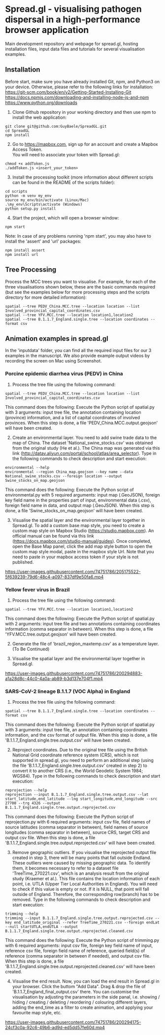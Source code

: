 # Spread.gl - visualising pathogen dispersal in a high-performance browser application
Main development repository and webpage for spread.gl, hosting installation files, input data files and tutorials for several visualisation examples.

## Installation
Before start, make sure you have already installed Git, npm, and Python3 on your device. Otherwise, please refer to the following links for installation:  
https://git-scm.com/book/en/v2/Getting-Started-Installing-Git  
https://docs.npmjs.com/downloading-and-installing-node-js-and-npm  
https://www.python.org/downloads

1. Clone Github repository in your working directory and then use npm to install the web application:
```
git clone git@github.com:GuyBaele/SpreadGL.git
cd SpreadGL
npm install
```
2. Go to https://mapbox.com, sign up for an account and create a Mapbox Access Token.  
You will need to associate your token with Spread.gl:
```
chmod +x addToken.js
./addToken.js <insert_your_token>
```
3. Install the processing toolkit (more information about different scripts can be found in the README of the scripts folder):
```
cd scripts
python -m venv my_env
source my_env/bin/activate (Linux/Mac)
.\my_env\Scripts\activate (Windows)
python setup.py install
```
4. Start the project, which will open a browser window:
```
npm start
```
Note: In case of any problems running 'npm start', you may also have to install the 'assert' and 'url' packages:
```
npm install assert
npm install url
```

## Tree Processing
Process the MCC trees you want to visualise. For example, for each of the three visualisations shown below, these are the basic commands required (but see the examples below for more processing steps and the scripts directory for more detailed information):
```
spatial --tree PEDV_China.MCC.tree --location location --list Involved_provincial_capital_coordinates.csv
spatial --tree YFV.MCC.tree --location location1,location2
spatial --tree B.1.1.7_England.single.tree --location coordinates --format csv
```

## Animation examples in spread.gl
In the 'inputdata' folder, you can find all the required input files for our 3 examples in the manuscript. We also provide example output videos by recording the screen on Mac using Screenshot.

### Porcine epidemic diarrhea virus (PEDV) in China
1. Process the tree file using the following command:
```
spatial --tree PEDV_China.MCC.tree --location location --list Involved_provincial_capital_coordinates.csv
```
This command does the following: Execute the Python script of spatial.py with 3 arguments: input tree file, the annotation containing location (province) information, and a list of capital coordinates of involved provinces. When this step is done, a file 'PEDV_China.MCC.output.geojson' will have been created.

2. Create an environmental layer. You need to add swine trade data to the map of China. The dataset 'National_swine_stocks.csv' was obtained from the original study (He et al.). The China map was generated via this link (http://datav.aliyun.com/portal/school/atlas/area_selector). Type in the following commands to check description and start execution:
```
environmental --help
environmental --region China_map.geojson --key name --data National_swine_stocks.csv --foreign location --output Swine_stocks_on_map.geojson
```
This command does the following: Execute the Python script of environmental.py with 5 required arguments: input map (.GeoJSON), foreign key field name in the properties part of input, environmental data (.csv), foreign field name in data, and output map (.GeoJSON). When this step is done, a file 'Swine_stocks_on_map.geojson' will have been created.

3. Visualise the spatial layer and the environmental layer together in Spread.gl. To add a custom base map style, you need to create a custom map style on Mapbox Studio (https://studio.mapbox.com). An official manual can be found via this link (https://docs.mapbox.com/studio-manual/guides). Once completed, open the Base Map panel, click the add map style button to open the custom map style modal, paste in the mapbox style Url. Note that you need to paste in your mapbox access token if your style is not published.

https://user-images.githubusercontent.com/74751786/205175522-5f639239-79d6-48c4-a097-837df9e50fa6.mp4

### Yellow fever virus in Brazil
1. Process the tree file using the following command:
```
spatial --tree YFV.MCC.tree --location location1,location2
```
This command does the following: Execute the Python script of spatial.py with 2 arguments: input tree file and two annotations containing coordinates information (comma separator in between). When this step is done, a file 'YFV.MCC.tree.output.geojson' will have been created.

2. Generate the file of 'brazil_region_maxtemp.csv' as a temperature layer.  
(To Be Continued)

3. Visualise the spatial layer and the environmental layer together in Spread.gl.

https://user-images.githubusercontent.com/74751786/200294883-a1a28d8c-44c0-4a0a-ab89-b3d137e704f1.mp4

### SARS-CoV-2 lineage B.1.1.7 (VOC Alpha) in England
1. Process the tree file using the following command:
```
spatial --tree B.1.1.7_England.single.tree --location coordinates --format csv
```
This command does the following: Execute the Python script of spatial.py with 3 arguments: input tree file, an annotation containing coordinates information, and the csv format of output file. When this step is done, a file 'B.1.1.7_England.single.tree.output.csv' will have been created.

2. Reproject coordinates. Due to the original tree file using the British National Grid coordinate reference system (CRS), which is not supported in spread.gl, you need to perform an additional step (using the file 'B.1.1.7_England.single.tree.output.csv' created in step 2) to convert it to another CRS (i.e., the World Geodetic System 1984; WGS84). Type in the following commands to check description and start execution:
```
reprojection --help
reprojection --input B.1.1.7_England.single.tree.output.csv --lat start_latitude,end_latitude --lng start_longitude,end_longitude --src 27700 --trg 4326 --output B.1.1.7_England.single.tree.output.reprojected.csv
```
This command does the following: Execute the Python script of reprojection.py with 6 required arguments: input csv file, field names of source latitudes (comma separator in between), field names of source longitudes (comma separator in between), source CRS, target CRS and output csv file. When this step is done, a file 'B.1.1.7_England.single.tree.output.reprojected.csv' will have been created.

3. Remove geographic outliers. If you visualise the reprojected output file created in step 3, there will be many points that fall outside Endland. These outliers were caused by missing geographic data. To identify them, it becomes necessary to refer to a dataset file 'TreeTime_270221.csv', which is an analysis result from the original study (Kraemer et al.). This file contains the location information of each point, i.e. UTLA (Upper Tier Local Authorities in England). You will need to check if this value is empty or not. If it is NULL, that point will fall outside of England. Therefore, the corresponding row(branch) has to be removed. Type in the following commands to check description and start execution:
```
trimming --help
trimming --input B.1.1.7_England.single.tree.output.reprojected.csv --key end_latitude_original --refer TreeTime_270221.csv --foreign endLat --null startUTLA,endUTLA --output B.1.1.7_England.single.tree.output.reprojected.cleaned.csv
```
This command does the following: Execute the Python script of trimming.py with 6 required arguments: input csv file, foreign key field name of input, reference csv file, foreign field name of reference, queried field(s) of reference (comma separator in between if needed), and output csv file. When this step is done, a file 'B.1.1.7_England.single.tree.output.reprojected.cleaned.csv' will have been created.

4. Visualise the end result.
Now, you can load the end result in Spread.gl in your browser. Click the buttom "Add Data". Drag & drop the file of 'B.1.1.7_England_final_output.csv' there. You can customise the visualisation by adjusting the parameters in the side panal, i.e. showing / hiding / creating / deleting / reordering / colouring different layers, adding the end_time as a filter to create animation, and applying your favourite map style, etc.

https://user-images.githubusercontent.com/74751786/200294175-24cf3c0a-92c6-49b6-ad9d-ed5dd57fe60d.mp4
